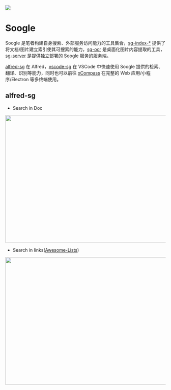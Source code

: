 ![](https://i.postimg.cc/Kz48qbwQ/image.png)

# Soogle

Soogle 是笔者构建自身搜索、外部服务访问能力的工具集合，[sg-index-\*](./sg-index-doc) 提供了将文档/图片建立索引使其可搜索的能力，[sg-ocr](./sg-ocr) 是桌面化图片内容提取的工具，[sg-server](./sg-server) 是提供独立部署的 Soogle 服务的服务端。

[alfred-sg](./alfred-sg) 在 Alfred，[vscode-sg](./vscode-sg) 在 VSCode 中快速使用 Soogle 提供的检索、翻译、识别等能力，同时也可以前往 [xCompass](https://github.com/wxyyxc1992/xCompass) 在完整的 Web 应用/小程序/Electron 等多终端使用。

## alfred-sg

- Search in Doc

<img src="https://user-images.githubusercontent.com/5803001/50546216-fd70d480-0c5e-11e9-9b6b-cceaf7860c58.png" width="600px" height="400px" />

- Search in links([Awesome-Lists](https://github.com/wxyyxc1992/Awesome-Lists))

<img src="https://user-images.githubusercontent.com/5803001/50546165-352b4c80-0c5e-11e9-9f16-fb2a115a3506.png" width="600px" height="400px" />
